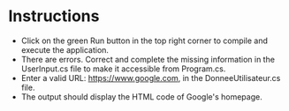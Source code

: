 ﻿# Instructions

- Click on the green Run button in the top right corner to compile and execute the application.
- There are errors. Correct and complete the missing information in the UserInput.cs file to make it accessible from Program.cs.
- Enter a valid URL: https://www.google.com, in the DonneeUtilisateur.cs file.
- The output should display the HTML code of Google's homepage.